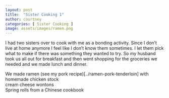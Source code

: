 ```yaml
---
layout: post
title:  "Sister Cooking 1"
author: courtney
categories: [ Sister Cooking ]
image: assets/images/ramen.png
---
```

I had two sisters over to cook with me as a bonding activity. Since I don’t live at home anymore I feel like I don’t know them sometimes. I let them pick what to make if there was something they wanted to try. So my husband took us all out for breakfast and then went shopping for the groceries we needed and we made lunch and dinner.

We made ramen (see my pork recipe)[../ramen-pork-tenderloin] with homemade chicken stock<br>
cream cheese wontons<br>
Spring rolls from a Chinese cookbook

